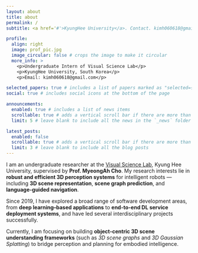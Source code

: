 ```yaml
---
layout: about
title: about
permalink: /
subtitle: <a href='#'>KyungHee University</a>. Contact. kimh060618@gmail.com

profile:
  align: right
  image: prof_pic.jpg
  image_circular: false # crops the image to make it circular
  more_info: >
    <p>Undergraduate Intern of Visual Science Lab</p>
    <p>KyungHee University, South Korea</p>
    <p>Email: kimh060618@gmail.com</p>

selected_papers: true # includes a list of papers marked as "selected={true}"
social: true # includes social icons at the bottom of the page

announcements:
  enabled: true # includes a list of news items
  scrollable: true # adds a vertical scroll bar if there are more than 3 news items
  limit: 5 # leave blank to include all the news in the `_news` folder

latest_posts:
  enabled: false
  scrollable: true # adds a vertical scroll bar if there are more than 3 new posts items
  limit: 3 # leave blank to include all the blog posts
---
```


I am an undergraduate researcher at the [Visual Science Lab](https://vslab.khu.ac.kr/), Kyung Hee University, supervised by **Prof. MyeongAh Cho**. My research interests lie in **robust and efficient 3D perception systems** for intelligent robots — including **3D scene representation**, **scene graph prediction**, and **language-guided navigation**.

Since 2019, I have explored a broad range of software development areas, from **deep learning–based applications** to **end-to-end DL service deployment systems**, and have led several interdisciplinary projects successfully.  

Currently, I am focusing on building **object-centric 3D scene understanding frameworks** (such as *3D scene graphs* and *3D Gaussian Splatting*) to bridge perception and planning for embodied intelligence.

